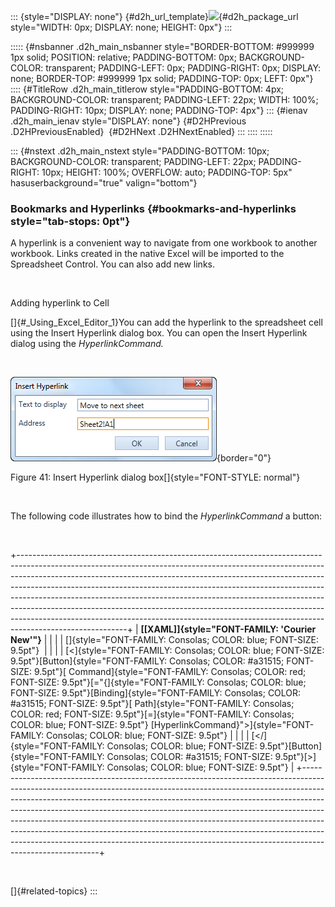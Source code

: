 ::: {style="DISPLAY: none"}
[](ms-xhelp:///?Id=d2h_url_template){#d2h_url_template}![](!package_url!){#d2h_package_url style="WIDTH: 0px; DISPLAY: none; HEIGHT: 0px"}
:::

::::: {#nsbanner .d2h_main_nsbanner style="BORDER-BOTTOM: #999999 1px solid; POSITION: relative; PADDING-BOTTOM: 0px; BACKGROUND-COLOR: transparent; PADDING-LEFT: 0px; PADDING-RIGHT: 0px; DISPLAY: none; BORDER-TOP: #999999 1px solid; PADDING-TOP: 0px; LEFT: 0px"}
:::: {#TitleRow .d2h_main_titlerow style="PADDING-BOTTOM: 4px; BACKGROUND-COLOR: transparent; PADDING-LEFT: 22px; WIDTH: 100%; PADDING-RIGHT: 10px; DISPLAY: none; PADDING-TOP: 4px"}
::: {#ienav .d2h_main_ienav style="DISPLAY: none"}
[](ms-xhelp:///?Id=4029fd39-09b3-4a9e-9c37-ad3ecbd8f139){#D2HPrevious .D2HPreviousEnabled}  [](ms-xhelp:///?Id=7e8b1ade-5018-4b70-8820-b48d1ca6f479){#D2HNext .D2HNextEnabled}
:::
::::
:::::

::: {#nstext .d2h_main_nstext style="PADDING-BOTTOM: 10px; BACKGROUND-COLOR: transparent; PADDING-LEFT: 22px; PADDING-RIGHT: 10px; HEIGHT: 100%; OVERFLOW: auto; PADDING-TOP: 5px" hasuserbackground="true" valign="bottom"}
### Bookmarks and Hyperlinks {#bookmarks-and-hyperlinks style="tab-stops: 0pt"}

A hyperlink is a convenient way to navigate from one workbook to another workbook. Links created in the native Excel will be imported to the Spreadsheet Control. You can also add new links.

 

Adding hyperlink to Cell

[]{#_Using_Excel_Editor_1}You can add the hyperlink to the spreadsheet cell using the Insert Hyperlink dialog box. You can open the Insert Hyperlink dialog using the *HyperlinkCommand.*

 

![](ImagesExt/image17_47.png){border="0"}

Figure 41: Insert Hyperlink dialog box[]{style="FONT-STYLE: normal"}

 

The following code illustrates how to bind the *HyperlinkCommand* a button:

 

+---------------------------------------------------------------------------------------------------------------------------------------------------------------------------------------------------------------------------------------------------------------------------------------------------------------------------------------------------------------------------------------------------------------------------------------------------------------------------------------------------------------------------------------------------------------------------------------------+
| **[\[XAML\]]{style="FONT-FAMILY: 'Courier New'"}**                                                                                                                                                                                                                                                                                                                                                                                                                                                                                                                                          |
|                                                                                                                                                                                                                                                                                                                                                                                                                                                                                                                                                                                             |
| []{style="FONT-FAMILY: Consolas; COLOR: blue; FONT-SIZE: 9.5pt"}                                                                                                                                                                                                                                                                                                                                                                                                                                                                                                                            |
|                                                                                                                                                                                                                                                                                                                                                                                                                                                                                                                                                                                             |
| [\<]{style="FONT-FAMILY: Consolas; COLOR: blue; FONT-SIZE: 9.5pt"}[Button]{style="FONT-FAMILY: Consolas; COLOR: #a31515; FONT-SIZE: 9.5pt"}[ Command]{style="FONT-FAMILY: Consolas; COLOR: red; FONT-SIZE: 9.5pt"}[=\"{]{style="FONT-FAMILY: Consolas; COLOR: blue; FONT-SIZE: 9.5pt"}[Binding]{style="FONT-FAMILY: Consolas; COLOR: #a31515; FONT-SIZE: 9.5pt"}[ Path]{style="FONT-FAMILY: Consolas; COLOR: red; FONT-SIZE: 9.5pt"}[=]{style="FONT-FAMILY: Consolas; COLOR: blue; FONT-SIZE: 9.5pt"} [HyperlinkCommand}\"\>]{style="FONT-FAMILY: Consolas; COLOR: blue; FONT-SIZE: 9.5pt"} |
|                                                                                                                                                                                                                                                                                                                                                                                                                                                                                                                                                                                             |
| [\</]{style="FONT-FAMILY: Consolas; COLOR: blue; FONT-SIZE: 9.5pt"}[Button]{style="FONT-FAMILY: Consolas; COLOR: #a31515; FONT-SIZE: 9.5pt"}[\>]{style="FONT-FAMILY: Consolas; COLOR: blue; FONT-SIZE: 9.5pt"}                                                                                                                                                                                                                                                                                                                                                                              |
+---------------------------------------------------------------------------------------------------------------------------------------------------------------------------------------------------------------------------------------------------------------------------------------------------------------------------------------------------------------------------------------------------------------------------------------------------------------------------------------------------------------------------------------------------------------------------------------------+

 

[]{#related-topics}
:::
